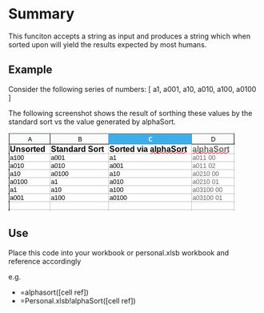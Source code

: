 # Summary 
This funciton accepts a string as input and produces a string which when sorted upon will yield the results expected by most humans. 

## Example 
Consider the following series of numbers: [ a1, a001, a10, a010, a100, a0100 ]

The following screenshot shows the result of sorthing these values by the standard sort vs the value generated by alphaSort.

![sort example](./images/sort_example.png)

## Use

Place this code into your workbook or personal.xlsb workbook and reference accordingly 

e.g.

 * =alphasort([cell ref])
 * =Personal.xlsb!alphaSort([cell ref])


